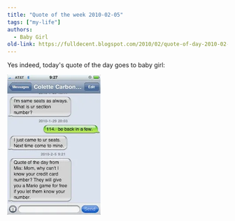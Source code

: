 ```yaml
---
title: "Quote of the week 2010-02-05"
tags: ["my-life"]
authors:
  - Baby Girl
old-link: https://fulldecent.blogspot.com/2010/02/quote-of-day-2010-02-05.html
---
```


Yes indeed, today's quote of the day goes to baby girl:

![Mario wants money](/assets/images/2010-02-05-mario-credit-card.webp)
